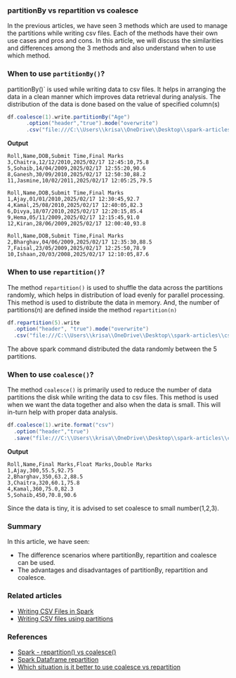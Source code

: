 ### partitionBy vs repartition vs coalesce

In the previous articles, we have seen 3 methods which are used to manage the partitions while writing csv files. Each of the methods have their own use cases and pros and cons.
In this article, we will discuss the similarities and differences among the 3 methods and also understand when to use which method.

### When to use `partitionBy()`?
partitionBy()` is used while writing data to csv files. It helps in arranging the data in a clean manner which improves data retrieval during analysis. 
The distribution of the data is done based on the value of specified column(s) 
```scala
df.coalesce(1).write.partitionBy("Age")
      .option("header","true").mode("overwrite")
      .csv("file:///C:\\Users\\krisa\\OneDrive\\Desktop\\spark-articles\\csvFiles\\partitionFiles")
```
**Output**
```csv
Roll,Name,DOB,Submit Time,Final Marks
3,Chaitra,12/12/2010,2025/02/17 12:45:10,75.8
5,Sohaib,14/04/2009,2025/02/17 12:55:20,90.6
8,Ganesh,30/09/2010,2025/02/17 12:50:30,88.2
11,Jasmine,10/02/2011,2025/02/17 12:05:25,79.5
```
```csv
Roll,Name,DOB,Submit Time,Final Marks
1,Ajay,01/01/2010,2025/02/17 12:30:45,92.7
4,Kamal,25/08/2010,2025/02/17 12:40:05,82.3
6,Divya,18/07/2010,2025/02/17 12:20:15,85.4
9,Hema,05/11/2009,2025/02/17 12:15:45,91.0
12,Kiran,28/06/2009,2025/02/17 12:00:40,93.8
```
```csv
Roll,Name,DOB,Submit Time,Final Marks
2,Bharghav,04/06/2009,2025/02/17 12:35:30,88.5
7,Faisal,23/05/2009,2025/02/17 12:25:50,78.9
10,Ishaan,20/03/2008,2025/02/17 12:10:05,87.6
```

### When to use `repartition()`?
The method `repartition()` is used to shuffle the data across the partitions randomly, which helps in distribution of load evenly for parallel processing. 
This method is used to distribute the data in memory. And, the number of partitions(n) are defined inside the method `repartition(n)`

```scala
df.repartition(5).write
  .option("header", "true").mode("overwrite")
  .csv("file:///C:\\Users\\krisa\\OneDrive\\Desktop\\spark-articles\\csvFiles\\repartitionFiles")
```
The above spark command distributed the data randomly between the 5 partitions.

### When to use `coalesce()`?
The method `coalesce()` is primarily used to reduce the number of data partitions the disk while writing the data to csv files. This method is used when we want the data together and also when the data is small.
This will in-turn help with proper data analysis.
```scala
df.coalesce(1).write.format("csv")
  .option("header","true")
  .save("file:///C:\\Users\\krisa\\OneDrive\\Desktop\\spark-articles\\csvFiles\\singleFile")
```
**Output**
```csv
Roll,Name,Final Marks,Float Marks,Double Marks
1,Ajay,300,55.5,92.75
2,Bharghav,350,63.2,88.5
3,Chaitra,320,60.1,75.8
4,Kamal,360,75.0,82.3
5,Sohaib,450,70.8,90.6
```
Since the data is tiny, it is advised to set coalesce to small number(1,2,3).

### Summary
In this article, we have seen:
- The difference scenarios where partitionBy, repartition and coalesce can be used.
- The advantages and disadvantages of partitionBy, repartition and coalesce.

### Related articles
- [Writing CSV Files in Spark](@/docs/spark/writing-csv-files-in-spark.md)
- [Writing CSV files using partitions](@/docs/spark/writing-csv-files-using-partitions.md)

### References
- [Spark - repartition() vs coalesce()](https://stackoverflow.com/questions/31610971/spark-repartition-vs-coalesce)
- [Spark Dataframe repartition](https://spark.apache.org/docs/latest/api/python/reference/pyspark.sql/api/pyspark.sql.DataFrame.repartition.html)
- [Which situation is it better to use coalesce vs repartition](https://stackoverflow.com/questions/54230109/which-situation-is-it-better-to-use-coalesce-vs-repartition)
